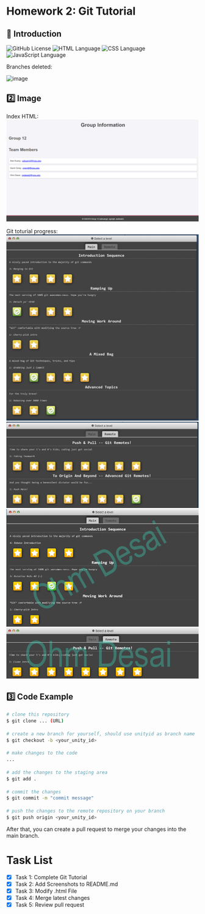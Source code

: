 # Homework 2: Git Tutorial

## 📝 Introduction

![GitHub License](https://img.shields.io/github/license/ncsu-csc510-25spring/hw1)
![HTML Language](https://img.shields.io/badge/Language-HTML-yellow)
![CSS Language](https://img.shields.io/badge/Language-CSS-blue)
![JavaScript Language](https://img.shields.io/badge/Language-JavaScript-green)

Branches deleted:

<img width="516" alt="image" src="https://github.com/user-attachments/assets/84502c59-3b95-4dfa-9ece-a5b90d6835d8" />


## 2️⃣ Image

Index HTML:
![index-screenshot](./git-homework2/index.png)

Git toturial progress:
![git-tutorial](./git-homework2/screenshot1.png)
![git-tutorial](./git-homework2/screenshot2.png)
![git-tutorial](./git-homework2/ohmgitmaintopics.png)
![git-tutorial](./git-homework2/ohmgitremotetopics.png)

## 3️⃣ Code Example

```bash
# clone this repository
$ git clone ... (URL)

# create a new branch for yourself, should use unityid as branch name
$ git checkout -b <your_unity_id>

# make changes to the code
...

# add the changes to the staging area
$ git add .

# commit the changes
$ git commit -m "commit message"

# push the changes to the remote repository on your branch
$ git push origin <your_unity_id>
```

After that, you can create a pull request to merge your changes into the main branch.

# Task List

- [x] Task 1: Complete Git Tutorial
- [x] Task 2: Add Screenshots to README.md
- [x] Task 3: Modify .html File
- [x] Task 4: Merge latest changes
- [x] Task 5: Review pull request
